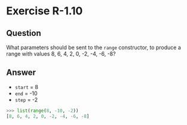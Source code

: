 # Exercise R-1.10

## Question

What parameters should be sent to the `range` constructor, to produce a
range with values 8, 6, 4, 2, 0, -2, -4, -6, -8?

## Answer

* `start` = 8
* `end` = -10
* `step` = -2

```python
>>> list(range(8, -10, -2))
[8, 6, 4, 2, 0, -2, -4, -6, -8]
```
